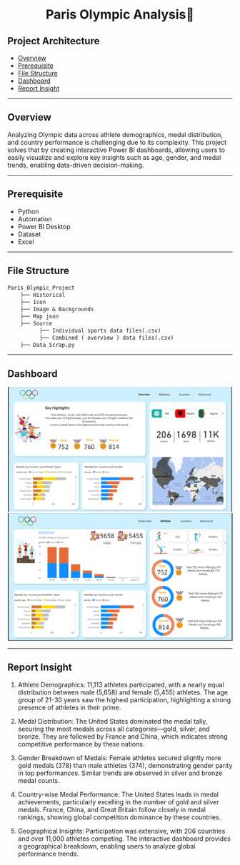 <div align="center" >
  <h1>Paris Olympic Analysis🏅</h1>
</div>

## Project Architecture
* [Overview](https://github.com/mohit11R/Paris-Olympic-Analysiss#overview)
* [Prerequisite](https://github.com/mohit11R/Paris-Olympic-Analysis#Prerequisite)
* [File Structure](https://github.com/mohit11R/Paris-Olympic-Analysis#File-Structure)
* [Dashboard](https://github.com/mohit11R/Paris-Olympic-Analysis#Dashboard)
* [Report Insight](https://github.com/mohit11R/Paris-Olympic-Analysis#Report-Insight)

-----------------------------------------------------------------------------------------------------------------------------------------------------------------------------------

## Overview

Analyzing Olympic data across athlete demographics, medal distribution, and country performance is challenging due to its complexity. This project solves that by creating interactive Power BI dashboards, allowing users to easily visualize and explore key insights such as age, gender, and medal trends, enabling data-driven decision-making. 

-----------------------------------------------------------------------------------------------------------------------------------------------------------------------------------

## Prerequisite

* Python
* Automation
* Power BI Desktop
* Dataset 
* Excel

-----------------------------------------------------------------------------------------------------------------------------------------------------------------------------------

## File Structure
```
Paris_Olympic_Project
    ├── Historical
    ├── Icon
    ├── Image & Backgrounds
    ├── Map json
    ├── Source
          ├── Individual sports data files(.csv)
          ├── Combined ( overview ) data files(.csv)
    ├── Data_Scrap.py
```

---------------------------------------------------------------------------------------------------------------------------------------------------------------------------------

## Dashboard

![alt-image](Paris_Olympic_Projecct/Overview.png?raw=true)
![alt-image](Paris_Olympic_Projecct/Athletes.png?raw=true)

---------------------------------------------------------------------------------------------------------------------------------------------------------------------------------

## Report Insight

1. Athlete Demographics: 11,113 athletes participated, with a nearly equal distribution between male (5,658) and female (5,455) athletes. The age group of 21-30 years saw the highest participation, highlighting a strong presence of athletes in their prime.

2. Medal Distribution: The United States dominated the medal tally, securing the most medals across all categories—gold, silver, and bronze. They are followed by France and China, which indicates strong competitive performance by these nations.

3. Gender Breakdown of Medals: Female athletes secured slightly more gold medals (378) than male athletes (374), demonstrating gender parity in top performances. Similar trends are observed in silver and bronze medal counts.

4. Country-wise Medal Performance: The United States leads in medal achievements, particularly excelling in the number of gold and silver medals. France, China, and Great Britain follow closely in medal rankings, showing global competition dominance by these countries.

5. Geographical Insights: Participation was extensive, with 206 countries and over 11,000 athletes competing. The interactive dashboard provides a geographical breakdown, enabling users to analyze global performance trends.
  
    
    

